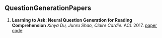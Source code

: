 ## QuestionGenerationPapers

1. **Learning to Ask: Neural Question Generation for Reading Comprehension** *Xinya Du, Junru Shao, Claire Cardie.* ACL 2017. [paper](https://www.aclweb.org/anthology/P17-1123) [code](https://github.com/xinyadu/nqg)